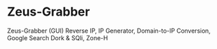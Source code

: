 # Zeus-Grabber
 Zeus-Grabber (GUI) Reverse IP, IP Generator, Domain-to-IP Conversion, Google Search Dork & SQli, Zone-H 
